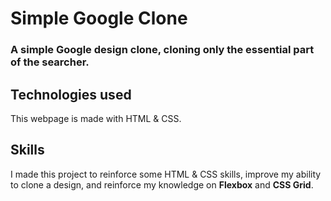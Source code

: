 # Simple Google Clone
### A simple Google design clone, cloning only the essential part of the searcher.

## Technologies used
This webpage is made with HTML & CSS.

## Skills
I made this project to reinforce some HTML & CSS skills, 
improve my ability to clone a design, and reinforce my 
knowledge on **Flexbox** and **CSS Grid**.

